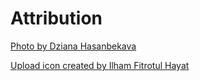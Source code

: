 

# Attribution

[Photo by Dziana Hasanbekava](https://www.pexels.com/photo/thoughtful-man-with-books-at-desk-in-night-7063777/)

[Upload icon created by Ilham Fitrotul Hayat](https://www.flaticon.com/free-icons/upload)